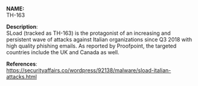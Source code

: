 **NAME:**  
TH-163  

**Description**:   
SLoad (tracked as TH-163) is the protagonist of an increasing and persistent wave of attacks against Italian organizations since Q3 2018 with high quality phishing emails. As reported by Proofpoint, the targeted countries include the UK and Canada as well.
  
**References**:  
https://securityaffairs.co/wordpress/92138/malware/sload-italian-attacks.html